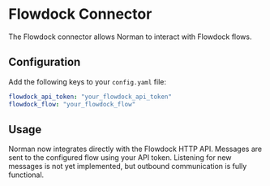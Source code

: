 # Flowdock Connector

The Flowdock connector allows Norman to interact with Flowdock flows.

## Configuration

Add the following keys to your `config.yaml` file:

```yaml
flowdock_api_token: "your_flowdock_api_token"
flowdock_flow: "your_flowdock_flow"
```

## Usage

Norman now integrates directly with the Flowdock HTTP API. Messages are sent to
the configured flow using your API token. Listening for new messages is not yet
implemented, but outbound communication is fully functional.
